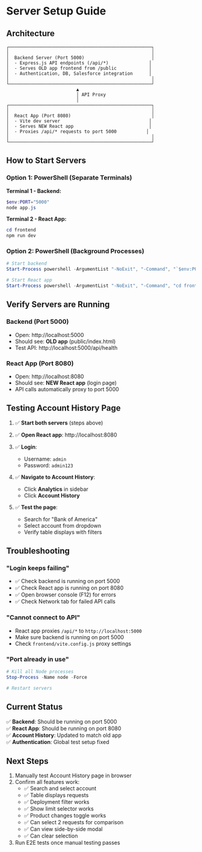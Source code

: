 # Server Setup Guide

## Architecture

```
┌─────────────────────────────────────────────────────┐
│                                                     │
│  Backend Server (Port 5000)                         │
│  - Express.js API endpoints (/api/*)               │
│  - Serves OLD app frontend from /public            │
│  - Authentication, DB, Salesforce integration      │
│                                                     │
└─────────────────────────────────────────────────────┘
                          ▲
                          │ API Proxy
                          │
┌─────────────────────────────────────────────────────┐
│                                                     │
│  React App (Port 8080)                              │
│  - Vite dev server                                 │
│  - Serves NEW React app                            │
│  - Proxies /api/* requests to port 5000           │
│                                                     │
└─────────────────────────────────────────────────────┘
```

## How to Start Servers

### Option 1: PowerShell (Separate Terminals)

**Terminal 1 - Backend:**
```powershell
$env:PORT="5000"
node app.js
```

**Terminal 2 - React App:**
```powershell
cd frontend
npm run dev
```

### Option 2: PowerShell (Background Processes)

```powershell
# Start backend
Start-Process powershell -ArgumentList "-NoExit", "-Command", "`$env:PORT='5000'; node app.js"

# Start React app
Start-Process powershell -ArgumentList "-NoExit", "-Command", "cd frontend; npm run dev"
```

## Verify Servers are Running

### Backend (Port 5000)
- Open: http://localhost:5000
- Should see: **OLD app** (public/index.html)
- Test API: http://localhost:5000/api/health

### React App (Port 8080)
- Open: http://localhost:8080
- Should see: **NEW React app** (login page)
- API calls automatically proxy to port 5000

## Testing Account History Page

1. ✅ **Start both servers** (steps above)

2. ✅ **Open React app**: http://localhost:8080

3. ✅ **Login**:
   - Username: `admin`
   - Password: `admin123`

4. ✅ **Navigate to Account History**:
   - Click **Analytics** in sidebar
   - Click **Account History**

5. ✅ **Test the page**:
   - Search for "Bank of America"
   - Select account from dropdown
   - Verify table displays with filters

## Troubleshooting

### "Login keeps failing"
- ✅ Check backend is running on port 5000
- ✅ Check React app is running on port 8080
- ✅ Open browser console (F12) for errors
- ✅ Check Network tab for failed API calls

### "Cannot connect to API"
- React app proxies `/api/*` to `http://localhost:5000`
- Make sure backend is running on port 5000
- Check `frontend/vite.config.js` proxy settings

### "Port already in use"
```powershell
# Kill all Node processes
Stop-Process -Name node -Force

# Restart servers
```

## Current Status

✅ **Backend**: Should be running on port 5000  
✅ **React App**: Should be running on port 8080  
✅ **Account History**: Updated to match old app  
✅ **Authentication**: Global test setup fixed  

## Next Steps

1. Manually test Account History page in browser
2. Confirm all features work:
   - ✅ Search and select account
   - ✅ Table displays requests
   - ✅ Deployment filter works
   - ✅ Show limit selector works
   - ✅ Product changes toggle works
   - ✅ Can select 2 requests for comparison
   - ✅ Can view side-by-side modal
   - ✅ Can clear selection
3. Run E2E tests once manual testing passes

